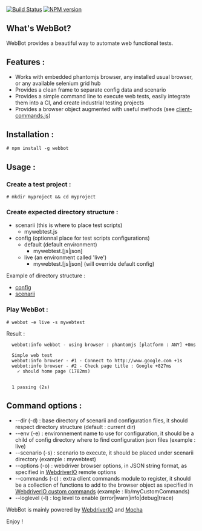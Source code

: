 [![Build Status](https://travis-ci.org/openhoat/webbot.png?branch=master)](https://travis-ci.org/openhoat/webbot)
[![NPM version](https://badge.fury.io/js/webbot.svg)](http://badge.fury.io/js/webbot)

## What's WebBot?

WebBot provides a beautiful way to automate web functional tests.

## Features :

- Works with embedded phantomjs browser, any installed usual browser, or any available selenium grid hub
- Provides a clean frame to separate config data and scenario
- Provides a simple command line to execute web tests, easily integrate them into a CI, and create industrial testing projects
- Provides a browser object augmented with useful methods (see [client-commands.js](https://github.com/openhoat/webbot/blob/master/lib/client-commands.js))

## Installation :

    # npm install -g webbot

## Usage :

### Create a test project :

    # mkdir myproject && cd myproject

### Create expected directory structure :

- scenarii (this is where to place test scripts)
    - mywebtest.js
- config (optionnal place for test scripts configurations)
    - default (default environment)
        - mywebtest.[js|json]
    - live (an environment called 'live')
        - mywebtest.[js|json] (will override default config)

Example of directory structure :

- [config](https://github.com/openhoat/webbot/tree/master/config/scenarii)
- [scenarii](https://github.com/openhoat/webbot/tree/master/scenarii)

### Play WebBot :

    # webbot -e live -s mywebtest

Result :

      webbot:info webbot - using browser : phantomjs [platform : ANY] +0ms

      Simple web test
      webbot:info browser - #1 - Connect to http://www.google.com +1s
      webbot:info browser - #2 - Check page title : Google +827ms
        ✓ should home page (1782ms)


      1 passing (2s)

## Command options :

- --dir (-d) : base directory of scenarii and configuration files, it should respect directory structure (default : current dir)
- --env (-e) : environnement name to use for configuration, it should be a child of config directory where to find configuration json files (example : live)
- --scenario (-s) : scenario to execute, it should be placed under scenarii directory (example : mywebtest)
- --options (-o) : webdriver browser options, in JSON string format, as specified in [WebdriverIO](http://webdriver.io/guide.html) remote options
- --commands (-c) : extra client commands module to register, it should be a collection of functions to add to the browser object as specified in [WebdriverIO custom commands](http://www.webdriver.io/guide/usage/customcommands.html) (example : lib/myCustomCommands)
- --loglevel (-l) : log level to enable (error|warn|info|debug|trace)

WebBot is mainly powered by [WebdriverIO](http://webdriver.io/) and [Mocha](http://visionmedia.github.io/mocha/)

Enjoy !
